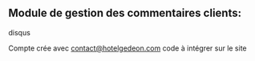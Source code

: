 ## Module de gestion des commentaires clients:  
disqus

Compte crée avec contact@hotelgedeon.com
code à intégrer sur le site
